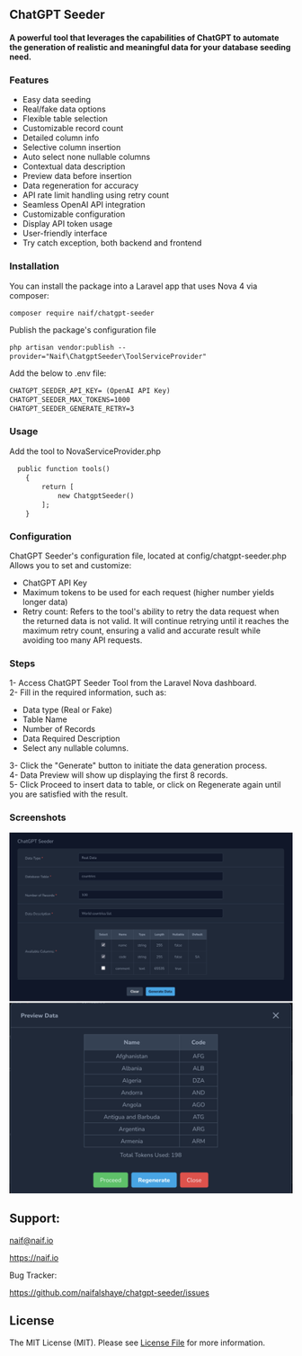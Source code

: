 ## ChatGPT Seeder

#### A powerful tool that leverages the capabilities of ChatGPT to automate the generation of realistic and meaningful data for your database seeding need.

### Features
- Easy data seeding
- Real/fake data options
- Flexible table selection
- Customizable record count
- Detailed column info
- Selective column insertion
- Auto select none nullable columns
- Contextual data description
- Preview data before insertion
- Data regeneration for accuracy
- API rate limit handling using retry count
- Seamless OpenAI API integration
- Customizable configuration
- Display API token usage
- User-friendly interface
- Try catch exception, both backend and frontend

### Installation

You can install the package into a Laravel app that uses Nova 4 via composer:

```bash
composer require naif/chatgpt-seeder
```

Publish the package's configuration file

```
php artisan vendor:publish --provider="Naif\ChatgptSeeder\ToolServiceProvider" 
```

Add the below to .env file:

```
CHATGPT_SEEDER_API_KEY= (OpenAI API Key)
CHATGPT_SEEDER_MAX_TOKENS=1000
CHATGPT_SEEDER_GENERATE_RETRY=3
```

### Usage

Add the tool to NovaServiceProvider.php

```
  public function tools()
    {
        return [
            new ChatgptSeeder()
        ];
    }
```

### Configuration

ChatGPT Seeder's configuration file, located at config/chatgpt-seeder.php\
Allows you to set and customize:

- ChatGPT API Key
- Maximum tokens to be used for each request (higher number yields longer data)
- Retry count: Refers to the tool's ability to retry the data request when the returned data is not valid. It will continue retrying until it reaches the maximum retry count, ensuring a valid and accurate result while avoiding too many API requests.


### Steps

1- Access ChatGPT Seeder Tool from the Laravel Nova dashboard.\
2- Fill in the required information, such as:
- Data type (Real or Fake)
- Table Name
- Number of Records
- Data Required Description
- Select any nullable columns.

3- Click the "Generate" button to initiate the data generation process.\
4- Data Preview will show up displaying the first 8 records.\
5- Click Proceed to insert data to table, or click on Regenerate again until you are satisfied with the result.

### Screenshots

<img src="screenshots/home.png" width="800">
<img src="screenshots/preview.png" width="800">

## Support:
naif@naif.io

https://naif.io

Bug Tracker:

https://github.com/naifalshaye/chatgpt-seeder/issues

## License

The MIT License (MIT). Please see [License File](LICENSE.md) for more information.
